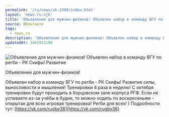 ```yaml
---
permalink: '/ru/news/vk-2309/index.html'
layout: 'news.ru.njk'
title: 'Объявление для мужчин-физиков! Объявлен набор в команду ВГУ по регби - РК Скифы! Развитие силы'
source: ВКонтакте
tags:
  - news_ru
description: 'Объявление для мужчин-физиков! Объявлен набор в команду ВГУ по регби - РК Скифы! Развитие'
updatedAt: 1441913190
---
```

![Объявление для мужчин-физиков! Объявлен набор в команду ВГУ по регби - РК Скифы! Развитие](https://sun9-66.userapi.com/impf/c629102/v629102294/178aa/Om9wACTOtM0.jpg?size=682x1024&quality=96&proxy=1&sign=661cfa4d4014983945a8c0381286cc8e&c_uniq_tag=SQ9A1jl_Do3-ZgW_W0tlfJKduMf-A72t8y1W0iLXTCs&type=album)

Объявление для мужчин-физиков!

Объявлен набор в команду ВГУ по регби - РК Скифы!
Развитие силы, выносливости и мышления!
Тренировки 4 раза в неделю! С октября тренировки будут проходить в борцовском зале корпуса РГФ. Если не успеваете из-за учёбы в будни, то можно ходить по воскресеньям - открытая для всех игровая тренировка! Регби для всех! )
Подробности тут: [https://vk.com/rugby36](https://vk.com/rugby36)
